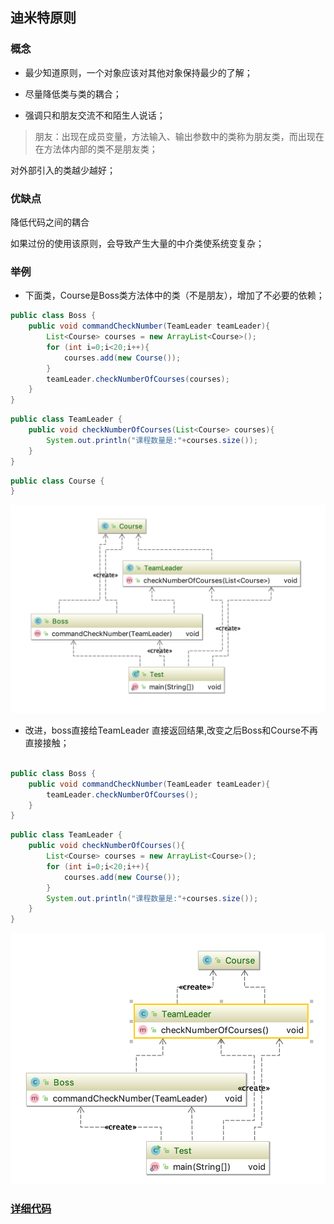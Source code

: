 ## 迪米特原则

### 概念

* 最少知道原则，一个对象应该对其他对象保持最少的了解；

* 尽量降低类与类的耦合；

* 强调只和朋友交流不和陌生人说话；

> 朋友：出现在成员变量，方法输入、输出参数中的类称为朋友类，而出现在在方法体内部的类不是朋友类；

对外部引入的类越少越好；


### 优缺点

降低代码之间的耦合

如果过份的使用该原则，会导致产生大量的中介类使系统变复杂；


### 举例

* 下面类，Course是Boss类方法体中的类（不是朋友），增加了不必要的依赖；

```java
public class Boss {
    public void commandCheckNumber(TeamLeader teamLeader){
        List<Course> courses = new ArrayList<Course>();
        for (int i=0;i<20;i++){
            courses.add(new Course());
        }
        teamLeader.checkNumberOfCourses(courses);
    }
}
```

```java
public class TeamLeader {
    public void checkNumberOfCourses(List<Course> courses){
        System.out.println("课程数量是:"+courses.size());
    }
}
```

```java
public class Course {
}
```


![](./assets/2018-11-11-21-04-05.png)


* 改进，boss直接给TeamLeader 直接返回结果,改变之后Boss和Course不再直接接触；

```java

public class Boss {
    public void commandCheckNumber(TeamLeader teamLeader){
        teamLeader.checkNumberOfCourses();
    }
}
```

```java
public class TeamLeader {
    public void checkNumberOfCourses(){
        List<Course> courses = new ArrayList<Course>();
        for (int i=0;i<20;i++){
            courses.add(new Course());
        }
        System.out.println("课程数量是:"+courses.size());
    }
}
```

![](./assets/2018-11-11-21-09-11.png)



### [详细代码](https://github.com/qiujiahong/design-pattern/tree/master/src/main/java/com/nick/design/principle/demeter)


